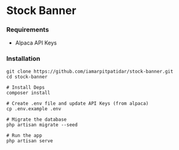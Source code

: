 # Stock Banner

### Requirements
- Alpaca API Keys

### Installation
```shell
git clone https://github.com/iamarpitpatidar/stock-banner.git
cd stock-banner

# Install Deps
composer install

# Create .env file and update API Keys (from alpaca)
cp .env.example .env

# Migrate the database
php artisan migrate --seed

# Run the app
php artisan serve
```
